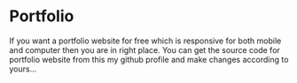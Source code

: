 # Portfolio
If you want a portfolio website for free which is responsive for both mobile and computer then you are in right place. You can get the source code for portfolio website from this my github profile and make changes according to yours...
